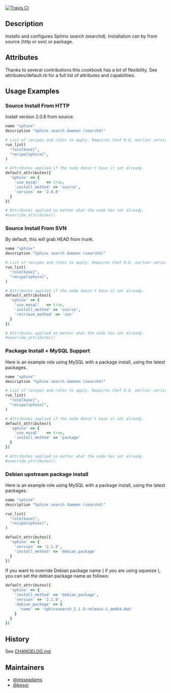 [![Travis CI](https://travis-ci.org/jesseadams/sphinx-cookbook.png)](https://travis-ci.org/jesseadams/sphinx-cookbook)

## Description

Installs and configures Sphinx search (searchd). Installation can by from source (http or svn)  or package.

## Attributes

Thanks to several contributions this cookbook has a lot of flexibility. See attributes/default.rb for a full list of attributes and capabilities.

## Usage Examples

### Source Install From HTTP

Install version 2.0.8 from source.

```ruby
name "sphinx"
description "Sphinx search daemon (searchd)"

# List of recipes and roles to apply. Requires Chef 0.8, earlier versions use 'recipes()'.
run_list(
  "role[base]",
  "recipe[sphinx]",
)

# Attributes applied if the node doesn't have it set already.
default_attributes({
  'sphinx' => {
    'use_mysql'   => true,
    'install_method' => 'source',
    'version' => '2.0.8'
  }
})

# Attributes applied no matter what the node has set already.
#override_attributes()
```

### Source Install From SVN

By default, this will grab HEAD from trunk.

```ruby
name "sphinx"
description "Sphinx search daemon (searchd)"

# List of recipes and roles to apply. Requires Chef 0.8, earlier versions use 'recipes()'.
run_list(
  "role[base]",
  "recipe[sphinx]",
)

# Attributes applied if the node doesn't have it set already.
default_attributes({
  'sphinx' => {
    'use_mysql'   => true,
    'install_method' => 'source',
    'retrieve_method' => 'svn'
  }
})

# Attributes applied no matter what the node has set already.
#override_attributes()
```

### Package Install + MySQL Support

Here is an example role using MySQL with a package install, using the latest packages.

```ruby
name "sphinx"
description "Sphinx search daemon (searchd)"

# List of recipes and roles to apply. Requires Chef 0.8, earlier versions use 'recipes()'.
run_list(
  "role[base]",
  "recipe[sphinx]",
)

# Attributes applied if the node doesn't have it set already.
default_attributes({
  'sphinx' => {
    'use_mysql'   => true,
    'install_method' => 'package'
  }
})

# Attributes applied no matter what the node has set already.
#override_attributes()
```

### Debian upstream package install

Here is an example role using MySQL with a package install, using the latest packages.

```ruby
name "sphinx"
description "Sphinx search daemon (searchd)"

run_list(
  "role[base]",
  "recipe[sphinx]",
)

default_attributes({
  'sphinx' => {
    'version' => '2.1.9',
    'install_method' => 'debian_package'
  }
})
```

If you want to override Debian package name ( if you are using squeeze ), you can set the debian package name as follows:

```ruby
default_attributes({
  'sphinx' => {
    'install_method' => 'debian_package',
    'version' => '2.1.9',
    'debian_package' => {
      'name' => 'sphinxsearch_2.1.9-release-1_amd64.deb'
    }
  }
})
```

## History

See [CHANGELOG.md](https://github.com/jesseadams/sphinx-cookbook/blob/master/CHANGELOG.md)

## Maintainers

* [@jesseadams](https://github.com/jesseadams)
* [@kesor](https://github.com/kesor)
